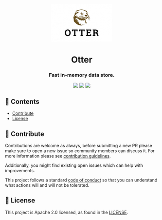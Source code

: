 <p align="center">
  <img src="./assets/logo.png" width="40%" height="auto" >
  <h1 align="center">Otter</h1>
  <h3 align="center">Fast in-memory data store.</h3>
</p>

<p align="center">
<img src="https://github.com/maypok86/otter/actions/workflows/test.yml/badge.svg" />
<img src="https://goreportcard.com/badge/github.com/maypok86/otter" />
<img src="https://img.shields.io/github/license/maypok86/otter" />

<br />

## 📖 Contents

- [Contribute](#contribute)
- [License](#license)

## 👏 Contribute <a id="contribute" />

Contributions are welcome as always, before submitting a new PR please make sure to open a new issue so community members can discuss it.
For more information please see [contribution guidelines](./CONTRIBUTING.md).

Additionally, you might find existing open issues which can help with improvements.

This project follows a standard [code of conduct](./CODE_OF_CONDUCT.md) so that you can understand what actions will and will not be tolerated.

## 📄 License <a id="license" />

This project is Apache 2.0 licensed, as found in the [LICENSE](./LICENSE).